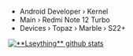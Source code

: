 * Android Developer › Kernel
* Main › Redmi Note 12 Turbo
* Devices › Topaz › Marble › S22+
<a href="https://github.com/Gurupreet">
 <img align="center" src="https://github-readme-stats.vercel.app/api?username=Lseything&show_icons=true&theme=shadow_red&line_height=27" alt="**Lseything** github stats"/>
</a>


